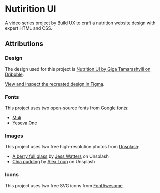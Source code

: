 # Nutirition UI

A video series project by Build UX to craft a nutrition website design with expert HTML and CSS.

## Attributions

### Design

The design used for this project is [Nutrition UI by Giga Tamarashvili on Dribbble](https://dribbble.com/shots/4896266-Nutrition-UI).

[View and inspect the recreated design in Figma](https://www.figma.com/file/PJ1eDnAob5PCQxxBnOBIuacM/Nutrition-UI-by-Giga-Tamarashvili?node-id=0%3A1).

### Fonts

This project uses two open-source fonts from [Google fonts](https://fonts.google.com/):

- [Muli](https://fonts.google.com/specimen/Muli)
- [Yeseva One](https://fonts.google.com/specimen/Yeseva+One)

### Images

This project uses two free high-resolution photos from [Unsplash](https://unsplash.com/):

- [A berry full glass](https://unsplash.com/photos/0uns8eQn_g8) by [Jess Watters](https://unsplash.com/@designedbyjess) on Unsplash
- [Chia pudding](https://unsplash.com/photos/sBDJADrnsbY) by [Alex Loup](https://unsplash.com/@alexloup) on Unsplash

### Icons

This project uses two free SVG icons from [FontAwesome](https://fontawesome.com/).
